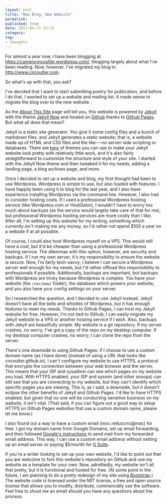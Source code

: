 ```yaml
---
layout: post
title: "New Blog, New Website"
permalink: 
published: true
date: 2017-04-27 13:15
category: 
tag: 
- thoughts
---
```


For almost a year now, I have been blogging at <https://cameronncoulter.wordpress.com/>, blogging largely about what I've been reading. Now, however, I've migrated my blog to <http://www.cncoulter.com>.

So what's up with that, you ask?

I've decided that I want to start submitting poetry for publication, and before I do that, I wanted to set up a website and mailing list. It made sense to migrate the blog over to the new website.

As the [About This Site](http://www.cncoulter.com/about-this-site/) page will tell you, this website is powered by [Jekyll](https://jekyllrb.com/) with the theme [Jekyll Now](http://www.jekyllnow.com/) and hosted on [Github](https://github.com/cncoulter/cncoulter.github.io) thanks to [Github Pages](https://pages.github.com/). But what all does that mean?

Jekyll is a static site generator. You give it some config files and a bunch of markdown files, and Jekyll generates a static website; that is, a website made up of HTML and CSS files and the like---no server-side scripting or databases. There are [tons](http://jekyllthemes.org/) of themes you can use to make your Jekyll website look pretty with relatively little work, and it's also fairly straightforward to customize the structure and style of your site. I started with the Jekyll Now theme and then tweaked it for my needs, adding a landing page, a blog archives page, and more.

Once I decided to set up a website and blog, my first thought had been to use Wordpress. Wordpress is simple to use, but also loaded with features. I have happily been using it to blog for the last year, and I also have experience installing Wordpress via the command line. However, I also had to consider hosting costs. If I used a professional Wordpress hosting service (like Wordpress.com or HostGator), I wouldn't have to worry too much about backups (as the service would largely take care of that for me), but professional Wordpress hosting services are more costly than I like. After all, I'm setting up this website for my writing, something which currently isn't making me any money, so I'd rather not spend $100 a year on a website if at all possible.

Of course, I could also host Wordpress myself on a VPS. This would still have a cost, but it'd be cheaper than using a professional Wordpress hosting service. The dilemmas with this option, however, are security and backups. If I run my own server, it's my responsibility to ensure the website is secure. Now, I'm fairly tech-savvy; I believe I can secure a Wordpress server well enough for my needs, but I'd rather offload this responsibility to professionals if possible. Additionally, backups are important, but backups with Wordpress are tricky because Wordpress is complex. You have your website (the `/var/www/` folder), the database which powers your website, and you also have your config settings on your server.

So I researched the question, and I decided to use Jekyll instead. Jekyll doesn't have all the bells and whistles of Wordpress, but it has enough features to meet my needs. Thanks to Github Pages, I can host my Jekyll website for free. However, I'm not tied to Github; I can easily migrate my Jekyll website to a VPS or another hosting service if I wish. Also, backups with Jekyll are beautifully simple. My website is a git repository. If my server crashes, no worry; I've got a copy of the repo on my desktop computer. If my desktop computer crashes, no worry; I can clone the repo from the server.

There's one downside to using Github Pages: if I choose to use a custom domain name (as I have done) (instead of using a URL that looks like cncoulter.github.io), I can't configure my website to use HTTPS, a protocol that encrypts the connection between your web browser and the server. This means that your ISP and sysadmin can see which pages on my website you load. With HTTPS enabled, your ISP and sysmin (and other snoops) can still see that you are connecting to my website, but they can't identify which specific pages you are viewing. This is, as I said, a downside, but it doesn't eclipse the other benefits of Jekyll and Github Pages. I'd like to have HTTPS enabled, but given that no one will be conducting sensitive business on my website, it isn't vital. (That said, if you can figure out a good way to setup HTTPS on Github Pages websites that use a custom domain name, please let me know.)

I also found out a way to have a custom email (<span class="obfuscate">moc.retluocnc@mac</span>) for free. I got my domain name from Google Domains, set up email forwarding, and then followed [Google's instructions](https://support.google.com/domains/answer/3251241?hl=en) to send mail from my forwarded email address. This way, I can use a custom email address without setting up an email server or paying $5/month for [G Suite](https://support.google.com/domains/answer/6069226?hl=en).

If you're a writer looking to set up your own website, I'd like to point out that you are welcome to fork this website's repository on Github and use my website as a template for your own. Now, admittedly, my website isn't all that pretty, but it is functional and hosted for free. (At some point in the future, I am planning to do a pretty redesign of my site using [Bootstrap](https://getbootstrap.com/).) The website code is licensed under the MIT license, a free and open source license that allows you to modify, distribute, commercially use the software. Feel free to shoot me an email should you have any questions about the process.
